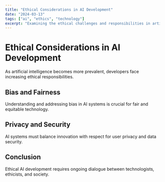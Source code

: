 ```yaml
---
title: "Ethical Considerations in AI Development"
date: "2024-03-13"
tags: ["ai", "ethics", "technology"]
excerpt: "Examining the ethical challenges and responsibilities in artificial intelligence development."
---
```


# Ethical Considerations in AI Development

As artificial intelligence becomes more prevalent, developers face increasing ethical responsibilities.

## Bias and Fairness

Understanding and addressing bias in AI systems is crucial for fair and equitable technology.

## Privacy and Security

AI systems must balance innovation with respect for user privacy and data security.

## Conclusion

Ethical AI development requires ongoing dialogue between technologists, ethicists, and society. 